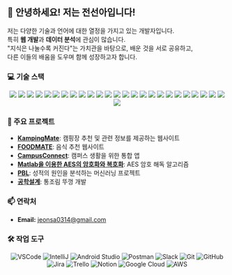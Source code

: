 ## 👋 안녕하세요! 저는 전선아입니다!

저는 다양한 기술과 언어에 대한 열정을 가지고 있는 개발자입니다. <br>
특히 **웹 개발**과 **데이터 분석**에 관심이 많습니다. <br>
"지식은 나눌수록 커진다"는 가치관을 바탕으로, 배운 것을 서로 공유하고, <br>
다른 이들의 배움을 도우며 함께 성장하고자 합니다.

### 💻 기술 스택
<div align="center">
    <img src="https://img.shields.io/badge/C-00599C?style=flat-square&logo=c&logoColor=white" />
    <img src="https://img.shields.io/badge/HTML5-E34F26?style=flat-square&logo=html5&logoColor=white" />
    <img src="https://img.shields.io/badge/CSS3-1572B6?style=flat-square&logo=css3&logoColor=white" />
    <img src="https://img.shields.io/badge/JavaScript-F7DF1E?style=flat-square&logo=javascript&logoColor=black" />
    <img src="https://img.shields.io/badge/Python-3776AB?style=flat-square&logo=python&logoColor=white" />
    <img src="https://img.shields.io/badge/Java-007396?style=flat-square&logo=java&logoColor=white" />
    <img src="https://img.shields.io/badge/Kotlin-0095D5?style=flat-square&logo=kotlin&logoColor=white" />
    <img src="https://img.shields.io/badge/Spring-6DB33F?style=flat-square&logo=spring&logoColor=white" />
    <img src="https://img.shields.io/badge/Docker-2496ED?style=flat-square&logo=docker&logoColor=white" />
    <img src="https://img.shields.io/badge/Kubernetes-326CE5?style=flat-square&logo=kubernetes&logoColor=white" />
    <img src="https://img.shields.io/badge/Jenkins-D24939?style=flat-square&logo=jenkins&logoColor=white" />
    <img src="https://img.shields.io/badge/Travis%20CI-3EAAAF?style=flat-square&logo=travis-ci&logoColor=white" />
    <img src="https://img.shields.io/badge/Webpack-8DD6F9?style=flat-square&logo=webpack&logoColor=black" />
    <img src="https://img.shields.io/badge/ESLint-4B32C3?style=flat-square&logo=eslint&logoColor=white" />
    <img src="https://img.shields.io/badge/Prettier-F7B93E?style=flat-square&logo=prettier&logoColor=white" />
    <img src="https://img.shields.io/badge/Figma-F24E1E?style=flat-square&logo=figma&logoColor=white" />
    <img src="https://img.shields.io/badge/Adobe%20XD-FF61F6?style=flat-square&logo=adobe-xd&logoColor=white" />
    <img src="https://img.shields.io/badge/MySQL-4479A1?style=flat-square&logo=mysql&logoColor=white" />
    <img src="https://img.shields.io/badge/MongoDB-47A248?style=flat-square&logo=mongodb&logoColor=white" />
    <img src="https://img.shields.io/badge/Redis-DC382D?style=flat-square&logo=redis&logoColor=white" />
    <img src="https://img.shields.io/badge/GraphQL-E10098?style=flat-square&logo=graphql&logoColor=white" />
    <img src="https://img.shields.io/badge/Apollo%20GraphQL-311C87?style=flat-square&logo=apollo-graphql&logoColor=white" />
    <img src="https://img.shields.io/badge/Django-092E20?style=flat-square&logo=django&logoColor=white" />
    <img src="https://img.shields.io/badge/Flask-000000?style=flat-square&logo=flask&logoColor=white" />
    <img src="https://img.shields.io/badge/TensorFlow-FF6F00?style=flat-square&logo=tensorflow&logoColor=white" />
    <img src="https://img.shields.io/badge/PyTorch-EE4C2C?style=flat-square&logo=pytorch&logoColor=white" />
</div>

### 🚀 주요 프로젝트
- [**KampingMate**](https://github.com/KampingMate/KampingMate): 캠핑장 추천 및 관련 정보를 제공하는 웹사이트
- [**FOODMATE**](https://github.com/jeonseona/FOODMATE): 음식 추천 웹사이트
- [**CampusConnect**](https://github.com/YouDaYeon/CapstoneDesign): 캠퍼스 생활을 위한 통합 앱
- [**Matlab을 이용한 AES의 암호화와 복호화**](https://docs.google.com/presentation/d/19GnuthZ6E0LBmRaDEEjcRDib61sjdDQ_/edit?usp=drive_link&ouid=117274979527861639139&rtpof=true&sd=true): AES 암호 해독 알고리즘
- [**PBL**](https://docs.google.com/presentation/d/12Ss-amrVmO2sQfWTKerLywweibcxtXR7/edit?usp=drive_link&ouid=117274979527861639139&rtpof=true&sd=true): 성적의 원인을 분석하는 머신러닝 프로젝트
- [**공학설계**](https://docs.google.com/presentation/d/1oEGSo_PfxoZ0Pn0Ssx9LikQvuwMuSBqi/edit?usp=drive_link&ouid=117274979527861639139&rtpof=true&sd=true): 통조림 뚜껑 개발

### 📫 연락처
- **Email:** [jeonsa0314@gmail.com](mailto:jeonsa0314@gmail.com)


### 🛠️ 작업 도구
<div align="center">
    <img src="https://img.shields.io/badge/Visual_Studio_Code-0078d7?style=flat-square&logo=visual%20studio%20code&logoColor=white" alt="VSCode" />
    <img src="https://img.shields.io/badge/IntelliJ_IDEA-000000?style=flat-square&logo=intellij%20idea&logoColor=white" alt="IntelliJ" />
    <img src="https://img.shields.io/badge/Android_Studio-3DDC84?style=flat-square&logo=android%20studio&logoColor=white" alt="Android Studio" />
    <img src="https://img.shields.io/badge/Postman-FF6C37?style=flat-square&logo=postman&logoColor=white" alt="Postman" />
    <img src="https://img.shields.io/badge/Slack-4A154B?style=flat-square&logo=slack&logoColor=white" alt="Slack" />
    <img src="https://img.shields.io/badge/Git-F05032?style=flat-square&logo=git&logoColor=white" alt="Git" />
    <img src="https://img.shields.io/badge/GitHub-181717?style=flat-square&logo=github&logoColor=white" alt="GitHub" />
    <img src="https://img.shields.io/badge/Jira-0052CC?style=flat-square&logo=jira&logoColor=white" alt="Jira" />
    <img src="https://img.shields.io/badge/Trello-0052CC?style=flat-square&logo=trello&logoColor=white" alt="Trello" />
    <img src="https://img.shields.io/badge/Notion-000000?style=flat-square&logo=notion&logoColor=white" alt="Notion" />
    <img src="https://img.shields.io/badge/Google_Cloud-4285F4?style=flat-square&logo=google-cloud&logoColor=white" alt="Google Cloud" />
    <img src="https://img.shields.io/badge/AWS-232F3E?style=flat-square&logo=amazon-aws&logoColor=white" alt="AWS" />
</div>
